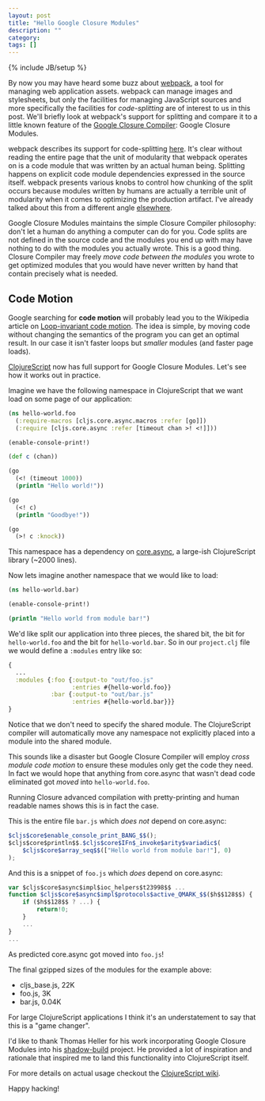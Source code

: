 ```yaml
---
layout: post
title: "Hello Google Closure Modules"
description: ""
category: 
tags: []
---
```

{% include JB/setup %}

By now you may have heard some buzz about
[webpack](http://webpack.github.io), a tool for managing web
application assets. webpack can manage images and stylesheets, but
only the facilities for managing JavaScript sources and more
specifically the facilities for *code-splitting* are of interest to us
in this post. We'll briefly look at webpack's support for splitting
and compare it to a little known feature of the
[Google Closure Compiler](https://developers.google.com/closure/compiler/):
Google Closure Modules.

webpack describes its support for code-splitting
[here](https://github.com/webpack/docs/wiki/code-splitting). It's
clear without reading the entire page that the unit of modularity that
webpack operates on is a code module that was written by an actual
human being. Splitting happens on explicit code module dependencies
expressed in the source itself. webpack presents various knobs to
control how chunking of the split occurs because modules written by
humans are actually a terrible unit of modularity when it comes to
optimizing the production artifact. I've already talked about this
from a different angle
[elsewhere](http://swannodette.github.io/2015/01/06/the-false-promise-of-javascript-microlibs/).

Google Closure Modules maintains the simple Closure Compiler
philosophy: don't let a human do anything a computer can do for
you. Code splits are not defined in the source code and the modules
you end up with may have nothing to do with the modules you actually
wrote. This is a good thing. Closure Compiler may freely *move code
between the modules* you wrote to get optimized modules that you would
have never written by hand that contain precisely what is needed.

## Code Motion

Google searching for **code motion** will probably lead you to the
Wikipedia article on
[Loop-invariant code motion](http://en.wikipedia.org/wiki/Loop-invariant_code_motion). The
idea is simple, by moving code without changing the semantics of the
program you can get an optimal result. In our case it isn't faster
loops but *smaller* modules (and faster page loads).

[ClojureScript](https://github.com/clojure/clojurescript) now has full
support for Google Closure Modules. Let's see how it works out in
practice. 

Imagine we have the following namespace in ClojureScript
that we want load on some page of our application:

```clj 
(ns hello-world.foo
  (:require-macros [cljs.core.async.macros :refer [go]])
  (:require [cljs.core.async :refer [timeout chan >! <!]]))

(enable-console-print!)

(def c (chan))

(go
  (<! (timeout 1000))
  (println "Hello world!"))

(go
  (<! c)
  (println "Goodbye!"))

(go
  (>! c :knock))
```

This namespace has a dependency on
[core.async](https://github.com/clojure/core.async), a large-ish
ClojureScript library (~2000 lines).

Now lets imagine another namespace that we would like to load:

```clj
(ns hello-world.bar)

(enable-console-print!)

(println "Hello world from module bar!")
```

We'd like split our application into three pieces, the shared bit, the
bit for `hello-world.foo` and the bit for `hello-world.bar`. So in
our `project.clj` file we would define a `:modules` entry like so:

```clj
{
  ...
  :modules {:foo {:output-to "out/foo.js"
                  :entries #{hello-world.foo}}
            :bar {:output-to "out/bar.js"
                  :entries #{hello-world.bar}}}
}           
```

Notice that we don't need to specify the shared module. The ClojureScript
compiler will automatically move any namespace not explicitly placed
into a module into the shared module.

This sounds like a disaster but Google Closure Compiler will employ *cross
module code motion* to ensure these modules only get the code they
need. In fact we would hope that anything from core.async that wasn't
dead code eliminated got *moved* into `hello-world.foo`.

Running Closure advanced compilation with pretty-printing and human
readable names shows this is in fact the case.

This is the entire file `bar.js` which *does not* depend on core.async:

```js
$cljs$core$enable_console_print_BANG_$$();
$cljs$core$println$$.$cljs$core$IFn$_invoke$arity$variadic$(
    $cljs$core$array_seq$$(["Hello world from module bar!"], 0)
);
```

And this is a snippet of `foo.js` which *does* depend on core.async:

```js
var $cljs$core$async$impl$ioc_helpers$t23998$$ ...
function $cljs$core$async$impl$protocols$active_QMARK_$$($h$$128$$) {
    if ($h$$128$$ ? ...) {
        return!0;
    }
    ...    
}
...    
```

As predicted core.async got moved into `foo.js`!

The final gzipped sizes of the modules for the example above:

* cljs_base.js, 22K
* foo.js, 3K
* bar.js, 0.04K

For large ClojureScript applications I think it's an understatement to
say that this is a "game changer".

I'd like to thank Thomas Heller for his work incorporating Google
Closure Modules into his
[shadow-build](https://github.com/thheller/shadow-build) project. He provided
a lot of inspiration and rationale that inspired me to land this
functionality into ClojureScript itself.

For more details on actual usage checkout the
[ClojureScript wiki](https://github.com/clojure/clojurescript/wiki/Compiler-Options#modules).

Happy hacking!
